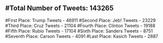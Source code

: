 #Total Number of Tweets: 143265 
---
#First Place: Trump Tweets - 46911
#Second Place: Jeb! Tweets - 23229
#Third Place: Cruz Tweets - 21104
#Fourth Place: Clinton Tweets - 19188
#Fifth Place: Rubio Tweets - 17104
#Sixth Place: Sanders Tweets - 8751
#Seventh Place: Carson Tweets - 4091
#Last Place: Kasich Tweets - 2887

